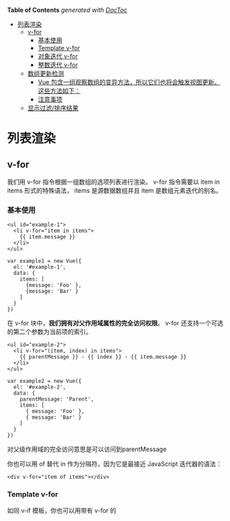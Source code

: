 <!-- START doctoc generated TOC please keep comment here to allow auto update -->
<!-- DON'T EDIT THIS SECTION, INSTEAD RE-RUN doctoc TO UPDATE -->
**Table of Contents**  *generated with [DocToc](https://github.com/thlorenz/doctoc)*

- [列表渲染](#%E5%88%97%E8%A1%A8%E6%B8%B2%E6%9F%93)
  - [v-for](#v-for)
    - [基本使用](#%E5%9F%BA%E6%9C%AC%E4%BD%BF%E7%94%A8)
    - [Template v-for](#template-v-for)
    - [对象迭代 v-for](#%E5%AF%B9%E8%B1%A1%E8%BF%AD%E4%BB%A3-v-for)
    - [整数迭代 v-for](#%E6%95%B4%E6%95%B0%E8%BF%AD%E4%BB%A3-v-for)
  - [数组更新检测](#%E6%95%B0%E7%BB%84%E6%9B%B4%E6%96%B0%E6%A3%80%E6%B5%8B)
    - [Vue 包含一组观察数组的变异方法，所以它们也将会触发视图更新。这些方法如下：](#vue-%E5%8C%85%E5%90%AB%E4%B8%80%E7%BB%84%E8%A7%82%E5%AF%9F%E6%95%B0%E7%BB%84%E7%9A%84%E5%8F%98%E5%BC%82%E6%96%B9%E6%B3%95%E6%89%80%E4%BB%A5%E5%AE%83%E4%BB%AC%E4%B9%9F%E5%B0%86%E4%BC%9A%E8%A7%A6%E5%8F%91%E8%A7%86%E5%9B%BE%E6%9B%B4%E6%96%B0%E8%BF%99%E4%BA%9B%E6%96%B9%E6%B3%95%E5%A6%82%E4%B8%8B)
    - [注意事项](#%E6%B3%A8%E6%84%8F%E4%BA%8B%E9%A1%B9)
  - [显示过滤/排序结果](#%E6%98%BE%E7%A4%BA%E8%BF%87%E6%BB%A4%E6%8E%92%E5%BA%8F%E7%BB%93%E6%9E%9C)

<!-- END doctoc generated TOC please keep comment here to allow auto update -->

# 列表渲染

## v-for 

我们用 v-for 指令根据一组数组的选项列表进行渲染。 v-for 指令需要以 item in items 形式的特殊语法， items 是源数据数组并且 item 是数组元素迭代的别名。

### 基本使用

	<ul id="example-1">
	  <li v-for="item in items">
	    {{ item.message }}
	  </li>
	</ul>
	
	var example1 = new Vue({
	  el: '#example-1',
	  data: {
	    items: [
	      {message: 'Foo' },
	      {message: 'Bar' }
	    ]
	  }
	})

在 v-for 块中，**我们拥有对父作用域属性的完全访问权限**。 v-for 还支持一个可选的第二个参数为当前项的索引。

	<ul id="example-2">
	  <li v-for="(item, index) in items">
	    {{ parentMessage }} - {{ index }} - {{ item.message }}
	  </li>
	</ul>
	
	var example2 = new Vue({
	  el: '#example-2',
	  data: {
	    parentMessage: 'Parent',
	    items: [
	      { message: 'Foo' },
	      { message: 'Bar' }
	    ]
	  }
	})

对父级作用域的完全访问意思是可以访问到parentMessage

你也可以用 of 替代 in 作为分隔符，因为它是最接近 JavaScript 迭代器的语法：

	<div v-for="item of items"></div>


### Template v-for

如同 v-if 模板，你也可以用带有 v-for 的 <template> 标签来渲染多个元素块。例如：

	<ul>
	  <template v-for="item in items">
	    <li>{{ item.msg }}</li>
	    <li class="divider"></li>
	  </template>
	</ul>

### 对象迭代 v-for

你也可以用 v-for 通过一个对象的属性来迭代。

	<ul id="repeat-object" class="demo">
	  <li v-for="value in object">
	    {{ value }}
	  </li>
	</ul>
	
	new Vue({
	  el: '#repeat-object',
	  data: {
	    object: {
	      firstName: 'John',
	      lastName: 'Doe',
	      age: 30
	    }
	  }
	})

附加选项：值、键、索引

	<div v-for="(value, key, index) in object">
	  {{ index }}. {{ key }} : {{ value }}
	</div>


### 整数迭代 v-for

v-for 也可以取整数。在这种情况下，它将重复多次模板。

	<div>
	  <span v-for="n in 10">{{ n }} </span>
	</div>


## 数组更新检测

### Vue 包含一组观察数组的变异方法，所以它们也将会触发视图更新。这些方法如下：

- push()
- pop()
- shift()
- unshift()
- splice()
- sort()
- reverse()

### 注意事项

由于 JavaScript 的限制， Vue 不能检测以下变动的数组：

- 当你利用索引直接设置一个项时，例如： vm.items[indexOfItem] = newValue
- 当你修改数组的长度时，例如： vm.items.length = newLength

为了解决第一类问题，以下两种方式都可以实现和 vm.items[indexOfItem] = newValue 相同的效果， 同时也将触发状态更新：

	// Vue.set
	Vue.set(example1.items, indexOfItem, newValue)

	// Array.prototype.splice
	example1.items.splice(indexOfItem, 1, newValue)

## 显示过滤/排序结果

有时，我们想要显示一个数组的过滤或排序副本，而不实际改变或重置原始数据。在这种情况下，可以创建返回过滤或排序数组的计算属性。

	<li v-for="n in evenNumbers">{{ n }}</li>
	
	data: {
	  numbers: [ 1, 2, 3, 4, 5 ]
	},
	computed: {
	  evenNumbers: function () {
	    return this.numbers.filter(function (number) {
	      return number % 2 === 0
	    })
	  }
	}

在计算属性不适用的情况下 (例如，在嵌套 v-for 循环中) 你可以使用一个 method 方法：

	<li v-for="n in even(numbers)">{{ n }}</li>
	
	data: {
	  numbers: [ 1, 2, 3, 4, 5 ]
	},
	methods: {
	  even: function (numbers) {
	    return numbers.filter(function (number) {
	      return number % 2 === 0
	    })
	  }
	}
























